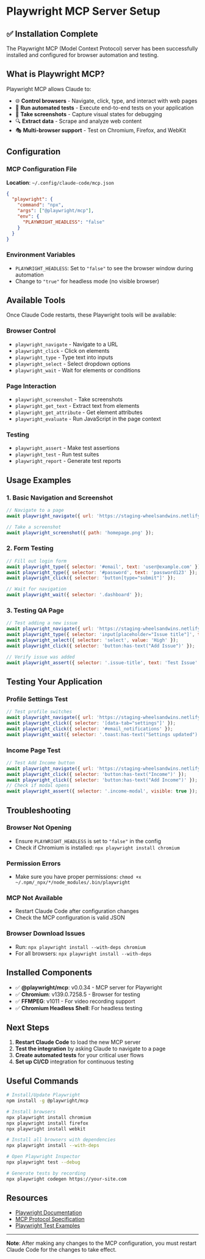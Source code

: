 # Playwright MCP Server Setup

## ✅ Installation Complete

The Playwright MCP (Model Context Protocol) server has been successfully installed and configured for browser automation and testing.

## What is Playwright MCP?

Playwright MCP allows Claude to:
- 🌐 **Control browsers** - Navigate, click, type, and interact with web pages
- 🧪 **Run automated tests** - Execute end-to-end tests on your application
- 📸 **Take screenshots** - Capture visual states for debugging
- 🔍 **Extract data** - Scrape and analyze web content
- 🎭 **Multi-browser support** - Test on Chromium, Firefox, and WebKit

## Configuration

### MCP Configuration File
**Location**: `~/.config/claude-code/mcp.json`

```json
{
  "playwright": {
    "command": "npx",
    "args": ["@playwright/mcp"],
    "env": {
      "PLAYWRIGHT_HEADLESS": "false"
    }
  }
}
```

### Environment Variables
- `PLAYWRIGHT_HEADLESS`: Set to `"false"` to see the browser window during automation
- Change to `"true"` for headless mode (no visible browser)

## Available Tools

Once Claude Code restarts, these Playwright tools will be available:

### Browser Control
- `playwright_navigate` - Navigate to a URL
- `playwright_click` - Click on elements
- `playwright_type` - Type text into inputs
- `playwright_select` - Select dropdown options
- `playwright_wait` - Wait for elements or conditions

### Page Interaction
- `playwright_screenshot` - Take screenshots
- `playwright_get_text` - Extract text from elements
- `playwright_get_attribute` - Get element attributes
- `playwright_evaluate` - Run JavaScript in the page context

### Testing
- `playwright_assert` - Make test assertions
- `playwright_test` - Run test suites
- `playwright_report` - Generate test reports

## Usage Examples

### 1. Basic Navigation and Screenshot
```javascript
// Navigate to a page
await playwright_navigate({ url: 'https://staging-wheelsandwins.netlify.app' });

// Take a screenshot
await playwright_screenshot({ path: 'homepage.png' });
```

### 2. Form Testing
```javascript
// Fill out login form
await playwright_type({ selector: '#email', text: 'user@example.com' });
await playwright_type({ selector: '#password', text: 'password123' });
await playwright_click({ selector: 'button[type="submit"]' });

// Wait for navigation
await playwright_wait({ selector: '.dashboard' });
```

### 3. Testing QA Page
```javascript
// Test adding a new issue
await playwright_navigate({ url: 'https://staging-wheelsandwins.netlify.app/qa' });
await playwright_type({ selector: 'input[placeholder="Issue title"]', text: 'Test Issue' });
await playwright_select({ selector: 'select', value: 'High' });
await playwright_click({ selector: 'button:has-text("Add Issue")' });

// Verify issue was added
await playwright_assert({ selector: '.issue-title', text: 'Test Issue' });
```

## Testing Your Application

### Profile Settings Test
```javascript
// Test profile switches
await playwright_navigate({ url: 'https://staging-wheelsandwins.netlify.app/profile' });
await playwright_click({ selector: '[data-tab="settings"]' });
await playwright_click({ selector: '#email_notifications' });
await playwright_wait({ selector: '.toast:has-text("Settings updated")' });
```

### Income Page Test
```javascript
// Test Add Income button
await playwright_navigate({ url: 'https://staging-wheelsandwins.netlify.app/wins' });
await playwright_click({ selector: 'button:has-text("Income")' });
await playwright_click({ selector: 'button:has-text("Add Income")' });
// Check if modal opens
await playwright_assert({ selector: '.income-modal', visible: true });
```

## Troubleshooting

### Browser Not Opening
- Ensure `PLAYWRIGHT_HEADLESS` is set to `"false"` in the config
- Check if Chromium is installed: `npx playwright install chromium`

### Permission Errors
- Make sure you have proper permissions: `chmod +x ~/.npm/_npx/*/node_modules/.bin/playwright`

### MCP Not Available
- Restart Claude Code after configuration changes
- Check the MCP configuration is valid JSON

### Browser Download Issues
- Run: `npx playwright install --with-deps chromium`
- For all browsers: `npx playwright install --with-deps`

## Installed Components

- ✅ **@playwright/mcp**: v0.0.34 - MCP server for Playwright
- ✅ **Chromium**: v139.0.7258.5 - Browser for testing
- ✅ **FFMPEG**: v1011 - For video recording support
- ✅ **Chromium Headless Shell**: For headless testing

## Next Steps

1. **Restart Claude Code** to load the new MCP server
2. **Test the integration** by asking Claude to navigate to a page
3. **Create automated tests** for your critical user flows
4. **Set up CI/CD** integration for continuous testing

## Useful Commands

```bash
# Install/Update Playwright
npm install -g @playwright/mcp

# Install browsers
npx playwright install chromium
npx playwright install firefox
npx playwright install webkit

# Install all browsers with dependencies
npx playwright install --with-deps

# Open Playwright Inspector
npx playwright test --debug

# Generate tests by recording
npx playwright codegen https://your-site.com
```

## Resources

- [Playwright Documentation](https://playwright.dev/docs/intro)
- [MCP Protocol Specification](https://modelcontextprotocol.io)
- [Playwright Test Examples](https://playwright.dev/docs/test-examples)

---

**Note**: After making any changes to the MCP configuration, you must restart Claude Code for the changes to take effect.